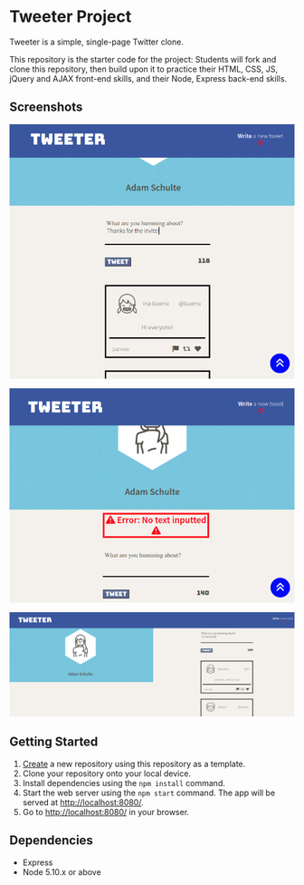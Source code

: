 # Tweeter Project

Tweeter is a simple, single-page Twitter clone.

This repository is the starter code for the project: Students will fork and clone this repository, then build upon it to practice their HTML, CSS, JS, jQuery and AJAX front-end skills, and their Node, Express back-end skills.

## Screenshots

!["main text input"](https://github.com/Kagin007/tweeter/blob/master/docs/TweeterTyping.png?raw=true)

!["error message"](https://github.com/Kagin007/tweeter/blob/master/docs/TweeterError.png?raw=true)

!["desktop view"](https://github.com/Kagin007/tweeter/blob/master/docs/TweeterdesktopView.png?raw=true)


## Getting Started

1. [Create](https://docs.github.com/en/repositories/creating-and-managing-repositories/creating-a-repository-from-a-template) a new repository using this repository as a template.
2. Clone your repository onto your local device.
3. Install dependencies using the `npm install` command.
3. Start the web server using the `npm start` command. The app will be served at <http://localhost:8080/>.
4. Go to <http://localhost:8080/> in your browser.

## Dependencies

- Express
- Node 5.10.x or above
